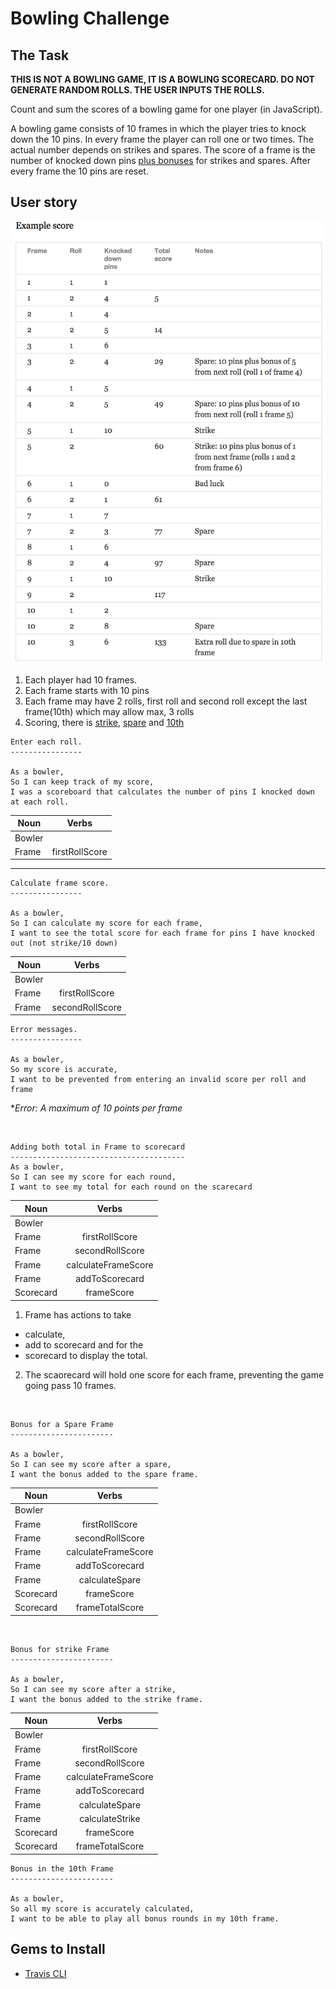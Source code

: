 
Bowling Challenge
=================

## The Task

**THIS IS NOT A BOWLING GAME, IT IS A BOWLING SCORECARD. DO NOT GENERATE RANDOM ROLLS. THE USER INPUTS THE ROLLS.**

Count and sum the scores of a bowling game for one player (in JavaScript).

A bowling game consists of 10 frames in which the player tries to knock down the 10 pins. In every frame the player can roll one or two times. The actual number depends on strikes and spares. The score of a frame is the number of knocked down pins <u>plus bonuses</u> for strikes and spares. After every frame the 10 pins are reset.


## User story

![Ten Pin Score Example](images/example_ten_pin_scoring.png)

1. Each player had 10 frames.
2. Each frame starts with 10 pins
3. Each frame may have 2 rolls, first roll and second roll except the last frame(10th)
which may allow max, 3 rolls
3. Scoring, there is <u>strike</u>, <u>spare</u> and <u>10th</u>

```
Enter each roll.
----------------

As a bowler, 
So I can keep track of my score,
I was a scoreboard that calculates the number of pins I knocked down at each roll.
```

|Noun   |      Verbs   | 
|----------|:-------------:|
|  Bowler  |                | 
| Frame    |    firstRollScore   |  
---

```
Calculate frame score.
----------------

As a bowler, 
So I can calculate my score for each frame,
I want to see the total score for each frame for pins I have knocked out (not strike/10 down)
```

|Noun   |      Verbs   | 
|----------|:-------------:|
|  Bowler  |              | 
| Frame  |   firstRollScore|  
| Frame  | secondRollScore| 


```
Error messages.
----------------

As a bowler, 
So my score is accurate,
I want to be prevented from entering an invalid score per roll and frame
```

*_Error: A maximum of 10 points per frame_


<br>

```
Adding both total in Frame to scorecard
---------------------------------------
As a bowler,
So I can see my score for each round,
I want to see my total for each round on the scarecard

```

|Noun   |      Verbs   | 
|----------|:-------------:|
|  Bowler  |              | 
| Frame  |   firstRollScore|  
| Frame  | secondRollScore| 
| Frame | calculateFrameScore|
|Frame | addToScorecard|
|Scorecard| frameScore|

1. Frame has actions to take 
  - calculate, 
  - add to scorecard and for the 
  - scorecard to display the total.
2. The scaorecard will hold one score for each frame, preventing the game going pass 10 frames.

<br>

```
Bonus for a Spare Frame 
-----------------------

As a bowler,
So I can see my score after a spare,
I want the bonus added to the spare frame.

```

|Noun   |      Verbs   | 
|----------|:-------------:|
|  Bowler  |              | 
| Frame  |   firstRollScore|  
| Frame  | secondRollScore| 
| Frame | calculateFrameScore|
|Frame | addToScorecard|
|Frame | calculateSpare|
|Scorecard| frameScore|
|Scorecard| frameTotalScore

<br>

```
Bonus for strike Frame 
-----------------------

As a bowler,
So I can see my score after a strike,
I want the bonus added to the strike frame.

```

|Noun   |      Verbs   | 
|----------|:-------------:|
|  Bowler  |              | 
| Frame  |   firstRollScore|  
| Frame  | secondRollScore| 
| Frame | calculateFrameScore|
|Frame | addToScorecard|
|Frame | calculateSpare|
|Frame | calculateStrike|
|Scorecard| frameScore|
|Scorecard| frameTotalScore|


```
Bonus in the 10th Frame 
-----------------------

As a bowler,
So all my score is accurately calculated,
I want to be able to play all bonus rounds in my 10th frame.

```

## Gems to Install
- [Travis CLI](https://github.com/travis-ci/travis.rb#installation)
